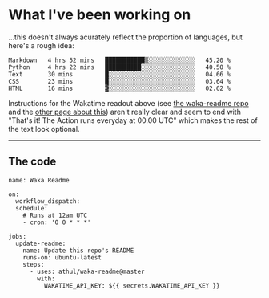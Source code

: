 # What I've been working on

…this doesn't always acurately reflect the proportion of languages, but here's a rough idea:

<!--START_SECTION:waka-->
```text
Markdown   4 hrs 52 mins   ███████████▒░░░░░░░░░░░░░   45.20 % 
Python     4 hrs 22 mins   ██████████░░░░░░░░░░░░░░░   40.50 % 
Text       30 mins         █░░░░░░░░░░░░░░░░░░░░░░░░   04.66 % 
CSS        23 mins         █░░░░░░░░░░░░░░░░░░░░░░░░   03.64 % 
HTML       16 mins         ▓░░░░░░░░░░░░░░░░░░░░░░░░   02.62 % 
```
<!--END_SECTION:waka-->

Instructions for the Wakatime readout above (see [the waka-readme repo](https://github.com/athul/waka-readme) and the [other page about this](https://github.com/marketplace/actions/waka-readme)) aren't really clear and seem to end with "That's it! The Action runs everyday at 00.00 UTC" which makes the rest of the text look optional.

---

## The code

```
name: Waka Readme

on:
  workflow_dispatch:
  schedule:
    # Runs at 12am UTC
    - cron: '0 0 * * *'

jobs:
  update-readme:
    name: Update this repo's README
    runs-on: ubuntu-latest
    steps:
      - uses: athul/waka-readme@master
        with:
          WAKATIME_API_KEY: ${{ secrets.WAKATIME_API_KEY }}
```
